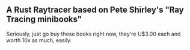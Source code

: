 ## A Rust Raytracer based on Pete Shirley's "Ray Tracing minibooks"

Seriously, just go buy these books right now, they're U$3.00 each and
worth 10x as much, easily.

